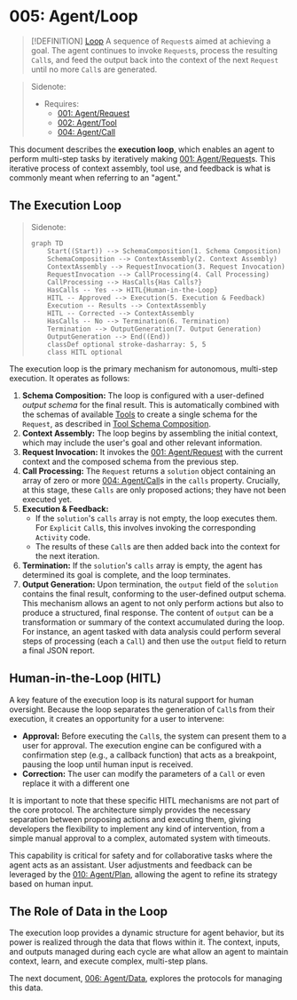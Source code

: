 # 005: Agent/Loop

> [!DEFINITION] [Loop](./000_glossary.md)
> A sequence of `Request`s aimed at achieving a goal. The agent continues to invoke `Request`s, process the resulting `Call`s, and feed the output back into the context of the next `Request` until no more `Call`s are generated.

> Sidenote:
>
> - Requires:
>   - [001: Agent/Request](./001_agent_request.md)
>   - [002: Agent/Tool](./002_agent_tool.md)
>   - [004: Agent/Call](./004_agent_call.md)

This document describes the **execution loop**, which enables an agent to perform multi-step tasks by iteratively making [001: Agent/Request](./001_agent_request.md)s. This iterative process of context assembly, tool use, and feedback is what is commonly meant when referring to an "agent."

## The Execution Loop

> Sidenote:
>
> ```mermaid
> graph TD
>     Start((Start)) --> SchemaComposition(1. Schema Composition)
>     SchemaComposition --> ContextAssembly(2. Context Assembly)
>     ContextAssembly --> RequestInvocation(3. Request Invocation)
>     RequestInvocation --> CallProcessing(4. Call Processing)
>     CallProcessing --> HasCalls{Has Calls?}
>     HasCalls -- Yes --> HITL{Human-in-the-Loop}
>     HITL -- Approved --> Execution(5. Execution & Feedback)
>     Execution -- Results --> ContextAssembly
>     HITL -- Corrected --> ContextAssembly
>     HasCalls -- No --> Termination(6. Termination)
>     Termination --> OutputGeneration(7. Output Generation)
>     OutputGeneration --> End((End))
>     classDef optional stroke-dasharray: 5, 5
>     class HITL optional
> ```

The execution loop is the primary mechanism for autonomous, multi-step execution. It operates as follows:

1.  **Schema Composition:** The loop is configured with a user-defined _output schema_ for the final result. This is automatically combined with the schemas of available [Tools](./002_agent_tool.md) to create a single schema for the `Request`, as described in [Tool Schema Composition](./002_agent_tool.md#composing-schemas-for-the-llm).
2.  **Context Assembly:** The loop begins by assembling the initial context, which may include the user's goal and other relevant information.
3.  **Request Invocation:** It invokes the [001: Agent/Request](./001_agent_request.md) with the current context and the composed schema from the previous step.
4.  **Call Processing:** The `Request` returns a `solution` object containing an array of zero or more [004: Agent/Call](./004_agent_call.md)s in the `calls` property. Crucially, at this stage, these `Calls` are only proposed actions; they have not been executed yet.
5.  **Execution & Feedback:**
    - If the `solution`'s `calls` array is not empty, the loop executes them. For `Explicit` `Call`s, this involves invoking the corresponding `Activity` code.
    - The results of these `Call`s are then added back into the context for the next iteration.
6.  **Termination:** If the `solution`'s `calls` array is empty, the agent has determined its goal is complete, and the loop terminates.
7.  **Output Generation:** Upon termination, the `output` field of the `solution` contains the final result, conforming to the user-defined output schema. This mechanism allows an agent to not only perform actions but also to produce a structured, final response. The content of `output` can be a transformation or summary of the context accumulated during the loop. For instance, an agent tasked with data analysis could perform several steps of processing (each a `Call`) and then use the `output` field to return a final JSON report.

## Human-in-the-Loop (HITL)

A key feature of the execution loop is its natural support for human oversight. Because the loop separates the generation of `Call`s from their execution, it creates an opportunity for a user to intervene:

- **Approval:** Before executing the `Call`s, the system can present them to a user for approval. The execution engine can be configured with a confirmation step (e.g., a callback function) that acts as a breakpoint, pausing the loop until human input is received.
- **Correction:** The user can modify the parameters of a `Call` or even replace it with a different one

It is important to note that these specific HITL mechanisms are not part of the core protocol. The architecture simply provides the necessary separation between proposing actions and executing them, giving developers the flexibility to implement any kind of intervention, from a simple manual approval to a complex, automated system with timeouts.

This capability is critical for safety and for collaborative tasks where the agent acts as an assistant. User adjustments and feedback can be leveraged by the [010: Agent/Plan](./010_agent_plan.md), allowing the agent to refine its strategy based on human input.

## The Role of Data in the Loop

The execution loop provides a dynamic structure for agent behavior, but its power is realized through the data that flows within it. The context, inputs, and outputs managed during each cycle are what allow an agent to maintain context, learn, and execute complex, multi-step plans.

The next document, [006: Agent/Data](./006_agent_data.md), explores the protocols for managing this data.
